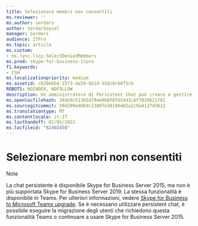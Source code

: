 ```yaml
---
title: Selezionare membri non consentiti
ms.reviewer: ''
ms.author: serdars
author: SerdarSoysal
manager: serdars
audience: ITPro
ms.topic: article
ms.custom:
- ms.lync.lscp.SelectDeniedMembers
ms.prod: skype-for-business-itpro
f1.keywords:
- CSH
ms.localizationpriority: medium
ms.assetid: c626b6b4-15f3-4a59-bb1d-55dc8c60f5cb
ROBOTS: NOINDEX, NOFOLLOW
description: Un amministratore di Persistent Chat può creare e gestire categorie di chat room. Come parte della creazione e della gestione delle categorie di chat room, un amministratore di Persistent Chat può configurare entità (gruppi/contenitori/utenti di Servizi di dominio Active Directory) che hanno accesso per essere membri/creatori di chat room di una determinata categoria. Un amministratore di Persistent Chat può anche aggiungere DeniedMembers a una categoria e questi diventano esclusioni esplicite all'elenco di elementi consentiti. DeniedMembers esegue l'override di ciò che è in AllowedMembers.
ms.openlocfilehash: 34de9c513b54794e0b0f8f654d3cbf7829b21f81
ms.sourcegitcommit: 59d209ed669c13807e38196dd2a2c0a4127d3621
ms.translationtype: MT
ms.contentlocale: it-IT
ms.lasthandoff: 02/05/2022
ms.locfileid: "62402450"
---
```

# <a name="select-denied-members"></a>Selezionare membri non consentiti

> [!NOTE] 
> La chat persistente è disponibile Skype for Business Server 2015, ma non è più supportata Skype for Business Server 2019. La stessa funzionalità è disponibile in Teams. Per ulteriori informazioni, vedere [Skype for Business to Microsoft Teams upgrade](/MicrosoftTeams/upgrade-start-here). Se è necessario utilizzare persistent chat, è possibile eseguire la migrazione degli utenti che richiedono questa funzionalità Teams o continuare a usare Skype for Business Server 2015.